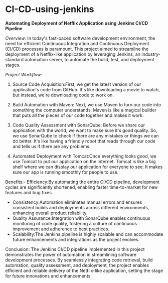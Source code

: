 # CI-CD-using-jenkins


**Automating Deployment of Netflix Application using Jenkins CI/CD Pipeline**

*Overview:*
In today's fast-paced software development environment, the need for efficient Continuous Integration and Continuous Deployment (CI/CD) processes is paramount. This project aimed to streamline the deployment of a Netflix-like application by leveraging Jenkins, an industry-standard automation server, to automate the build, test, and deployment stages.

*Project Workflow:*
1. Source Code Acquisition:First, we get the latest version of our application's code from GitHub. It's like downloading a movie to watch, but instead, we're downloading code to work on.
 
2. Build Automation with Maven: Next, we use Maven to turn our code into something the computer understands. Maven is like a magical builder that puts all the pieces of our code together and makes it work.

3. Code Quality Assessment with SonarQube: Before we share our application with the world, we want to make sure it's good quality. So, we use SonarQube to check if there are any mistakes or things we can do better. It's like having a friendly robot that reads through our code and tells us if there are any problems.

4. Automated Deployment with Tomcat:Once everything looks good, we use Tomcat to put our application on the internet. Tomcat is like a big shelf where we can display our application for everyone to see. It makes sure our app is running smoothly for people to use.

Benefits:- Efficiency:By automating the entire CI/CD pipeline, development cycles are significantly shortened, enabling faster time-to-market for new features and bug fixes.
- Consistency:Automation eliminates manual errors and ensures consistent builds and deployments across different environments, enhancing overall product reliability.
- Quality Assurance:Integration with SonarQube enables continuous monitoring of code quality, fostering a culture of continuous improvement and adherence to best practices.
- Scalability:The Jenkins pipeline is highly scalable and can accommodate future enhancements and integrations as the project evolves.

Conclusion:
The Jenkins CI/CD pipeline implemented in this project demonstrates the power of automation in streamlining software development processes. By seamlessly integrating code retrieval, build automation, quality assessment, and deployment, the project enables efficient and reliable delivery of the Netflix-like application, setting the stage for future innovations and enhancements.
